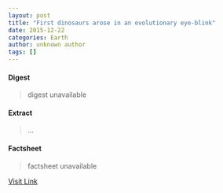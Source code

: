 ```yaml
---
layout: post
title: "First dinosaurs arose in an evolutionary eye-blink"
date: 2015-12-22
categories: Earth
author: unknown author
tags: []
---
```



#### Digest
>digest unavailable

#### Extract
>...

#### Factsheet
>factsheet unavailable

[Visit Link](http://www.nature.com/news/first-dinosaurs-arose-in-an-evolutionary-eye-blink-1.18953)


